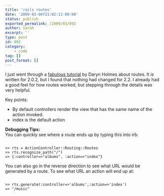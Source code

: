 ```yaml
---
title: 'rails routes'
date: '2009-03-06T21:02:11-08:00'
status: publish
exported_permalink: /2009/03/892
author: sarah
excerpt: ''
type: post
id: 892
category:
    - code
tag: []
post_format: []
---
```

I just went through a [fabulous tutorial](http://darynholmes.wordpress.com/2008/03/15/beginners-tutorial-routing-in-rails-20-with-rest-part-1-of-n/) by Daryn Holmes about routes. It is written for 2.0.2, but I found that nothing had changed for 2.2. I already had a good feel for how routes worked, but stepping through the details was very helpful.

Key points:

- By default controllers render the view that has the same name of the action invoked.
- index is the default action

**Debugging Tips:**  
You can quickly see where a route ends up by typing this into irb:

```

>> rts = ActionController::Routing::Routes
>> rts.recognize_path("/")
=> {:controller=>"albums", :action=>"index"}
```

You can also go in the reverse direction to see what URL would be generated by a route. To see what URL an action will end up at:

```

>> rts.generate(:controller=>'albums',:action=>'index')
=> "/music"
```